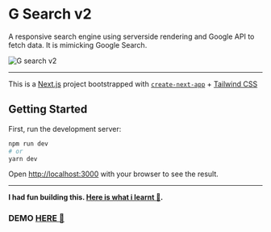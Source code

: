 # G Search v2

A responsive search engine using serverside rendering and Google API to fetch data. It is mimicking Google Search.

![G search v2](/public/ScreenRecording.gif)

---

This is a [Next.js](https://nextjs.org/) project bootstrapped with [`create-next-app`](https://github.com/vercel/next.js/tree/canary/packages/create-next-app) + [Tailwind CSS](https://tailwindcss.com)

## Getting Started

First, run the development server:

```bash
npm run dev
# or
yarn dev
```

Open [http://localhost:3000](http://localhost:3000) with your browser to see the result.

---

**I had fun building this. [Here is what i learnt 📖](/WhatiLearnt.md).**

### DEMO [HERE 🔗](https://g-search-v2.vercel.app/)
